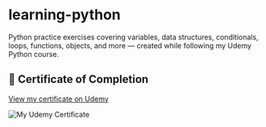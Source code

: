 # learning-python
Python practice exercises covering variables, data structures, conditionals, loops, functions, objects, and more — created while following my Udemy Python course.
## 🏅 Certificate of Completion

[View my certificate on Udemy](https://www.udemy.com/certificate/UC-e298906d-b76b-4322-b507-ce75c0ae89a1/?utm_campaign=email&utm_medium=email&utm_source=sendgrid.com)

![My Udemy Certificate](path/to/certificate-image.png)
